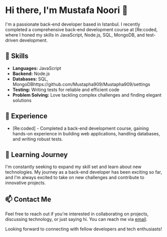 # Hi there, I'm Mustafa Noori 👋

I'm a passionate back-end developer based in Istanbul. I recently completed a comprehensive back-end development course at [Re:coded, where I honed my skills in JavaScript, Node.js, SQL, MongoDB, and test-driven development.

## 🚀 Skills

- **Languages:** JavaScript
- **Backend:** Node.js
- **Databases:** SQL, MongoDBhttps://github.com/Mustapha909/Mustapha909/settings
- **Testing:** Writing tests for reliable and efficient code
- **Problem Solving:** Love tackling complex challenges and finding elegant solutions

## 💼 Experience

- [Re:coded] - Completed a back-end development course, gaining hands-on experience in building web applications, handling databases, and writing robust tests.

## 🌱 Learning Journey

I'm constantly seeking to expand my skill set and learn about new technologies. My journey as a back-end developer has been exciting so far, and I'm always excited to take on new challenges and contribute to innovative projects.

## 📫 Contact Me

Feel free to reach out if you're interested in collaborating on projects, discussing technology, or just saying hi. You can reach me via [email](mailto:mustaphanabeel27@gmail.com.com).

Looking forward to connecting with fellow developers and tech enthusiasts!

